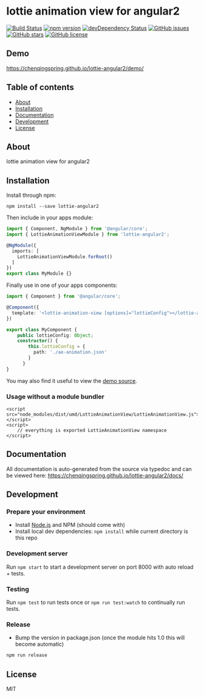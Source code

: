 # lottie animation view for angular2
[![Build Status](https://travis-ci.org/chenqingspring/lottie-angular2.svg?branch=master)](https://travis-ci.org/chenqingspring/lottie-angular2)
[![npm version](https://badge.fury.io/js/LottieAnimationView.svg)](http://badge.fury.io/js/LottieAnimationView)
[![devDependency Status](https://david-dm.org/chenqingspring/lottie-angular2/dev-status.svg)](https://david-dm.org/chenqingspring/lottie-angular2?type=dev)
[![GitHub issues](https://img.shields.io/github/issues/chenqingspring/lottie-angular2.svg)](https://github.com/chenqingspring/lottie-angular2/issues)
[![GitHub stars](https://img.shields.io/github/stars/chenqingspring/lottie-angular2.svg)](https://github.com/chenqingspring/lottie-angular2/stargazers)
[![GitHub license](https://img.shields.io/badge/license-MIT-blue.svg)](https://raw.githubusercontent.com/chenqingspring/lottie-angular2/master/LICENSE)

## Demo
https://chenqingspring.github.io/lottie-angular2/demo/

## Table of contents

- [About](#about)
- [Installation](#installation)
- [Documentation](#documentation)
- [Development](#development)
- [License](#license)

## About

lottie animation view for angular2

## Installation

Install through npm:
```
npm install --save lottie-angular2
```

Then include in your apps module:

```typescript
import { Component, NgModule } from '@angular/core';
import { LottieAnimationViewModule } from 'lottie-angular2';

@NgModule({
  imports: [
    LottieAnimationViewModule.forRoot()
  ]
})
export class MyModule {}
```

Finally use in one of your apps components:
```typescript
import { Component } from '@angular/core';

@Component({
  template: '<lottie-animation-view [options]="lottieConfig"></lottie-animation-view>'
})

export class MyComponent {
    public lottieConfig: Object;
    constructor() {
        this.lottieConfig = {
          path: './ae-animation.json'
        }
      }
}
```

You may also find it useful to view the [demo source](https://github.com/chenqingspring/lottie-angular2/blob/master/demo/demo.component.ts).

### Usage without a module bundler
```
<script src="node_modules/dist/umd/LottieAnimationView/LottieAnimationView.js"></script>
<script>
    // everything is exported LottieAnimationView namespace
</script>
```

## Documentation
All documentation is auto-generated from the source via typedoc and can be viewed here:
https://chenqingspring.github.io/lottie-angular2/docs/

## Development

### Prepare your environment
* Install [Node.js](http://nodejs.org/) and NPM (should come with)
* Install local dev dependencies: `npm install` while current directory is this repo

### Development server
Run `npm start` to start a development server on port 8000 with auto reload + tests.

### Testing
Run `npm test` to run tests once or `npm run test:watch` to continually run tests.

### Release
* Bump the version in package.json (once the module hits 1.0 this will become automatic)
```bash
npm run release
```

## License

MIT
